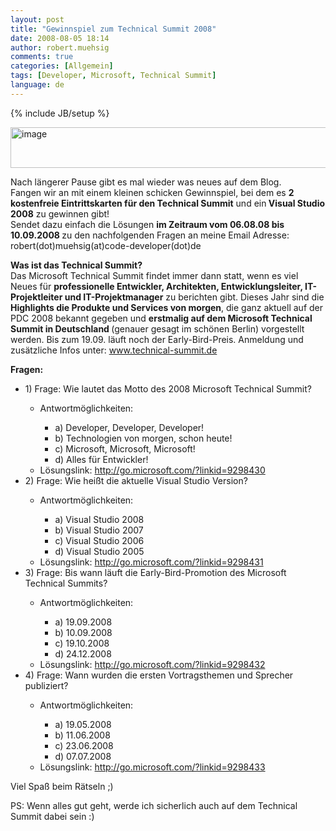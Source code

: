 ```yaml
---
layout: post
title: "Gewinnspiel zum Technical Summit 2008"
date: 2008-08-05 18:14
author: robert.muehsig
comments: true
categories: [Allgemein]
tags: [Developer, Microsoft, Technical Summit]
language: de
---
```

{% include JB/setup %}
<p><a href="{{BASE_PATH}}/assets/wp-images/image491.png"><img style="border-right: 0px; border-top: 0px; border-left: 0px; border-bottom: 0px" height="65" alt="image" src="{{BASE_PATH}}/assets/wp-images/image-thumb469.png" width="505" border="0"></a></p> <p>Nach längerer Pause gibt es mal wieder was neues auf dem Blog. <br>Fangen wir an mit einem kleinen schicken Gewinnspiel, bei dem es <strong>2 kostenfreie Eintrittskarten für den Technical Summit</strong> und ein<strong> Visual Studio 2008</strong> zu gewinnen gibt!<br>Sendet dazu einfach die Lösungen <strong>im Zeitraum vom 06.08.08 bis 10.09.2008 </strong>zu den nachfolgenden Fragen an meine Email Adresse: robert(dot)muehsig(at)code-developer(dot)de</p> <p><strong>Was ist das Technical Summit?</strong><br>Das Microsoft Technical Summit findet immer dann statt, wenn es viel Neues für <strong>professionelle Entwickler, Architekten, Entwicklungsleiter, IT-Projektleiter und IT-Projektmanager</strong> zu berichten gibt. Dieses Jahr sind die <strong>Highlights die Produkte und Services von morgen</strong>, die ganz aktuell auf der PDC 2008 bekannt gegeben und <strong>erstmalig auf dem Microsoft Technical Summit in Deutschland </strong>(genauer gesagt im schönen Berlin) vorgestellt werden. Bis zum 19.09. läuft noch der Early-Bird-Preis. Anmeldung und zusätzliche Infos unter: <a href="http://www.technical-summit.de">www.technical-summit.de</a></p> <p><strong>Fragen:</strong></p> <ul> <li>1) Frage: Wie lautet das Motto des 2008 Microsoft Technical Summit?</li> <ul> <li>Antwortmöglichkeiten:</li> <ul> <li>a) Developer, Developer, Developer!</li> <li>b) Technologien von morgen, schon heute!</li> <li>c) Microsoft, Microsoft, Microsoft!</li> <li>d) Alles für Entwickler!</li></ul> <li>Lösungslink: <a href="http://go.microsoft.com/?linkid=9298430">http://go.microsoft.com/?linkid=9298430</a></li></ul> <li>2) Frage: Wie heißt die aktuelle Visual Studio Version?</li> <ul> <li>Antwortmöglichkeiten:</li> <ul> <li>a) Visual Studio 2008</li> <li>b) Visual Studio 2007</li> <li>c) Visual Studio 2006</li> <li>d) Visual Studio 2005</li></ul> <li>Lösungslink: <a href="http://go.microsoft.com/?linkid=9298431">http://go.microsoft.com/?linkid=9298431</a></li></ul> <li>3) Frage: Bis wann läuft die Early-Bird-Promotion des Microsoft Technical Summits?</li> <ul> <li>Antwortmöglichkeiten:</li> <ul> <li>a) 19.09.2008</li> <li>b) 10.09.2008</li> <li>c) 19.10.2008</li> <li>d) 24.12.2008</li></ul> <li>Lösungslink: <a href="http://go.microsoft.com/?linkid=9298432">http://go.microsoft.com/?linkid=9298432</a></li></ul> <li>4) Frage: Wann wurden die ersten Vortragsthemen und Sprecher publiziert?</li> <ul> <li>Antwortmöglichkeiten:</li> <ul> <li>a) 19.05.2008</li> <li>b) 11.06.2008</li> <li>c) 23.06.2008</li> <li>d) 07.07.2008</li></ul> <li>Lösungslink: <a href="http://go.microsoft.com/?linkid=9298433">http://go.microsoft.com/?linkid=9298433</a></li></ul></ul> <p>Viel Spaß beim Rätseln ;)</p> <p>PS: Wenn alles gut geht, werde ich sicherlich auch auf dem Technical Summit dabei sein :)</p>

